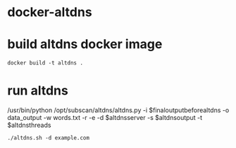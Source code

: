 # docker-altdns

# build altdns docker image

````shell
docker build -t altdns .
````


# run altdns
/usr/bin/python /opt/subscan/altdns/altdns.py -i $finaloutputbeforealtdns -o data_output -w words.txt -r -e -d $altdnsserver -s $altdnsoutput -t $altdnsthreads


````shell
./altdns.sh -d example.com
````
